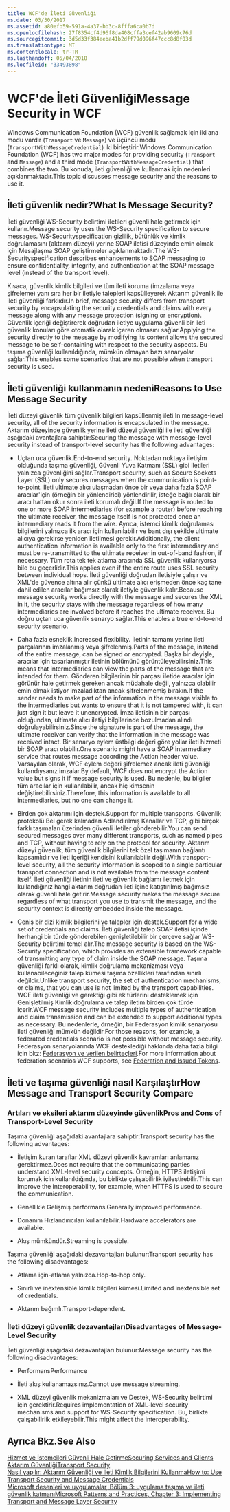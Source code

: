 ```yaml
---
title: WCF'de İleti Güvenliği
ms.date: 03/30/2017
ms.assetid: a80efb59-591a-4a37-bb3c-8fffa6ca0b7d
ms.openlocfilehash: 27f8354cf4d96f8da408cffa3cef42ab9609c76d
ms.sourcegitcommit: 3d5d33f384eeba41b2dff79d096f47ccc8d8f03d
ms.translationtype: MT
ms.contentlocale: tr-TR
ms.lasthandoff: 05/04/2018
ms.locfileid: "33493898"
---
```

# <a name="message-security-in-wcf"></a><span data-ttu-id="d8322-102">WCF'de İleti Güvenliği</span><span class="sxs-lookup"><span data-stu-id="d8322-102">Message Security in WCF</span></span>
<span data-ttu-id="d8322-103">Windows Communication Foundation (WCF) güvenlik sağlamak için iki ana modu vardır (`Transport` ve `Message`) ve üçüncü modu (`TransportWithMessageCredential`) iki birleştirir.</span><span class="sxs-lookup"><span data-stu-id="d8322-103">Windows Communication Foundation (WCF) has two major modes for providing security (`Transport` and `Message`) and a third mode (`TransportWithMessageCredential`) that combines the two.</span></span> <span data-ttu-id="d8322-104">Bu konuda, ileti güvenliği ve kullanmak için nedenleri açıklanmaktadır.</span><span class="sxs-lookup"><span data-stu-id="d8322-104">This topic discusses message security and the reasons to use it.</span></span>  
  
## <a name="what-is-message-security"></a><span data-ttu-id="d8322-105">İleti güvenlik nedir?</span><span class="sxs-lookup"><span data-stu-id="d8322-105">What Is Message Security?</span></span>  
 <span data-ttu-id="d8322-106">İleti güvenliği WS-Security belirtimi iletileri güvenli hale getirmek için kullanır.</span><span class="sxs-lookup"><span data-stu-id="d8322-106">Message security uses the WS-Security specification to secure messages.</span></span> <span data-ttu-id="d8322-107">WS-Securityspecification gizlilik, bütünlük ve kimlik doğrulamasını (aktarım düzeyi) yerine SOAP iletisi düzeyinde emin olmak için Mesajlaşma SOAP geliştirmeler açıklanmaktadır.</span><span class="sxs-lookup"><span data-stu-id="d8322-107">The WS-Securityspecification describes enhancements to SOAP messaging to ensure confidentiality, integrity, and authentication at the SOAP message level (instead of the transport level).</span></span>  
  
 <span data-ttu-id="d8322-108">Kısaca, güvenlik kimlik bilgileri ve tüm ileti koruma (imzalama veya şifreleme) yanı sıra her bir iletiyle talepleri kapsülleyerek Aktarım güvenlik ile ileti güvenliği farklıdır.</span><span class="sxs-lookup"><span data-stu-id="d8322-108">In brief, message security differs from transport security by encapsulating the security credentials and claims with every message along with any message protection (signing or encryption).</span></span> <span data-ttu-id="d8322-109">Güvenlik içeriği değiştirerek doğrudan iletiye uygulama güvenli bir ileti güvenlik konuları göre otomatik olarak içeren olmasını sağlar.</span><span class="sxs-lookup"><span data-stu-id="d8322-109">Applying the security directly to the message by modifying its content allows the secured message to be self-containing with respect to the security aspects.</span></span> <span data-ttu-id="d8322-110">Bu taşıma güvenliği kullanıldığında, mümkün olmayan bazı senaryolar sağlar.</span><span class="sxs-lookup"><span data-stu-id="d8322-110">This enables some scenarios that are not possible when transport security is used.</span></span>  
  
## <a name="reasons-to-use-message-security"></a><span data-ttu-id="d8322-111">İleti güvenliği kullanmanın nedeni</span><span class="sxs-lookup"><span data-stu-id="d8322-111">Reasons to Use Message Security</span></span>  
 <span data-ttu-id="d8322-112">İleti düzeyi güvenlik tüm güvenlik bilgileri kapsüllenmiş ileti.</span><span class="sxs-lookup"><span data-stu-id="d8322-112">In message-level security, all of the security information is encapsulated in the message.</span></span> <span data-ttu-id="d8322-113">Aktarım düzeyinde güvenlik yerine ileti düzeyi güvenliği ile ileti güvenliği aşağıdaki avantajlara sahiptir:</span><span class="sxs-lookup"><span data-stu-id="d8322-113">Securing the message with message-level security instead of transport-level security has the following advantages:</span></span>  
  
-   <span data-ttu-id="d8322-114">Uçtan uca güvenlik.</span><span class="sxs-lookup"><span data-stu-id="d8322-114">End-to-end security.</span></span> <span data-ttu-id="d8322-115">Noktadan noktaya iletişim olduğunda taşıma güvenliği, Güvenli Yuva Katmanı (SSL) gibi iletileri yalnızca güvenliğini sağlar.</span><span class="sxs-lookup"><span data-stu-id="d8322-115">Transport security, such as Secure Sockets Layer (SSL) only secures messages when the communication is point-to-point.</span></span> <span data-ttu-id="d8322-116">İleti ultimate alıcı ulaşmadan önce bir veya daha fazla SOAP aracılar'için (örneğin bir yönlendirici) yönlendirilir, isteğe bağlı olarak bir aracı hattan okur sonra ileti korumalı değil.</span><span class="sxs-lookup"><span data-stu-id="d8322-116">If the message is routed to one or more SOAP intermediaries (for example a router) before reaching the ultimate receiver, the message itself is not protected once an intermediary reads it from the wire.</span></span> <span data-ttu-id="d8322-117">Ayrıca, istemci kimlik doğrulaması bilgilerini yalnızca ilk aracı için kullanılabilir ve bant dışı şekilde ultimate alıcıya gerekirse yeniden iletilmesi gerekir.</span><span class="sxs-lookup"><span data-stu-id="d8322-117">Additionally, the client authentication information is available only to the first intermediary and must be re-transmitted to the ultimate receiver in out-of-band fashion, if necessary.</span></span> <span data-ttu-id="d8322-118">Tüm rota tek tek atlama arasında SSL güvenlik kullanıyorsa bile bu geçerlidir.</span><span class="sxs-lookup"><span data-stu-id="d8322-118">This applies even if the entire route uses SSL security between individual hops.</span></span> <span data-ttu-id="d8322-119">İleti güvenliği doğrudan iletisiyle çalışır ve XML'de güvence altına alır çünkü ultimate alıcı erişmeden önce kaç tane dahil edilen aracılar bağımsız olarak iletiyle güvenlik kalır.</span><span class="sxs-lookup"><span data-stu-id="d8322-119">Because message security works directly with the message and secures the XML in it, the security stays with the message regardless of how many intermediaries are involved before it reaches the ultimate receiver.</span></span> <span data-ttu-id="d8322-120">Bu doğru uçtan uca güvenlik senaryo sağlar.</span><span class="sxs-lookup"><span data-stu-id="d8322-120">This enables a true end-to-end security scenario.</span></span>  
  
-   <span data-ttu-id="d8322-121">Daha fazla esneklik.</span><span class="sxs-lookup"><span data-stu-id="d8322-121">Increased flexibility.</span></span> <span data-ttu-id="d8322-122">İletinin tamamı yerine ileti parçalarının imzalanmış veya şifrelenmiş.</span><span class="sxs-lookup"><span data-stu-id="d8322-122">Parts of the message, instead of the entire message, can be signed or encrypted.</span></span> <span data-ttu-id="d8322-123">Başka bir deyişle, aracılar için tasarlanmıştır iletinin bölümünü görüntüleyebilirsiniz.</span><span class="sxs-lookup"><span data-stu-id="d8322-123">This means that intermediaries can view the parts of the message that are intended for them.</span></span> <span data-ttu-id="d8322-124">Gönderen bilgilerinin bir parçası iletide aracılar için görünür hale getirmek gereken ancak müdahale değil, yalnızca olabilir emin olmak istiyor imzaladıktan ancak şifrelenmemiş bırakın.</span><span class="sxs-lookup"><span data-stu-id="d8322-124">If the sender needs to make part of the information in the message visible to the intermediaries but wants to ensure that it is not tampered with, it can just sign it but leave it unencrypted.</span></span> <span data-ttu-id="d8322-125">İmza iletisinin bir parçası olduğundan, ultimate alıcı iletiyi bilgilerinde bozulmadan alındı doğrulayabilirsiniz.</span><span class="sxs-lookup"><span data-stu-id="d8322-125">Since the signature is part of the message, the ultimate receiver can verify that the information in the message was received intact.</span></span> <span data-ttu-id="d8322-126">Bir senaryo eylem üstbilgi değeri göre yollar ileti hizmeti bir SOAP aracı olabilir.</span><span class="sxs-lookup"><span data-stu-id="d8322-126">One scenario might have a SOAP intermediary service that routes message according the Action header value.</span></span> <span data-ttu-id="d8322-127">Varsayılan olarak, WCF eylem değeri şifrelemez ancak ileti güvenliği kullandıysanız imzalar.</span><span class="sxs-lookup"><span data-stu-id="d8322-127">By default, WCF does not encrypt the Action value but signs it if message security is used.</span></span> <span data-ttu-id="d8322-128">Bu nedenle, bu bilgiler tüm aracılar için kullanılabilir, ancak hiç kimsenin değiştirebilirsiniz.</span><span class="sxs-lookup"><span data-stu-id="d8322-128">Therefore, this information is available to all intermediaries, but no one can change it.</span></span>  
  
-   <span data-ttu-id="d8322-129">Birden çok aktarımı için destek.</span><span class="sxs-lookup"><span data-stu-id="d8322-129">Support for multiple transports.</span></span> <span data-ttu-id="d8322-130">Güvenlik protokolü Bel gerek kalmadan Adlandırılmış Kanallar ve TCP, gibi birçok farklı taşımaları üzerinden güvenli iletiler gönderebilir.</span><span class="sxs-lookup"><span data-stu-id="d8322-130">You can send secured messages over many different transports, such as named pipes and TCP, without having to rely on the protocol for security.</span></span> <span data-ttu-id="d8322-131">Aktarım düzeyi güvenlik, tüm güvenlik bilgilerini tek özel taşımanın bağlantı kapsamlıdır ve ileti içeriği kendisini kullanılabilir değil.</span><span class="sxs-lookup"><span data-stu-id="d8322-131">With transport-level security, all the security information is scoped to a single particular transport connection and is not available from the message content itself.</span></span> <span data-ttu-id="d8322-132">İleti güvenliği iletinin ileti ve güvenlik bağlamı iletmek için kullandığınız hangi aktarım doğrudan ileti içine katıştırılmış bağımsız olarak güvenli hale getirir.</span><span class="sxs-lookup"><span data-stu-id="d8322-132">Message security makes the message secure regardless of what transport you use to transmit the message, and the security context is directly embedded inside the message.</span></span>  
  
-   <span data-ttu-id="d8322-133">Geniş bir dizi kimlik bilgilerini ve talepler için destek.</span><span class="sxs-lookup"><span data-stu-id="d8322-133">Support for a wide set of credentials and claims.</span></span> <span data-ttu-id="d8322-134">İleti güvenliği talep SOAP iletisi içinde herhangi bir türde gönderebilen genişletilebilir bir çerçeve sağlar WS-Security belirtimi temel alır.</span><span class="sxs-lookup"><span data-stu-id="d8322-134">The message security is based on the WS-Security specification, which provides an extensible framework capable of transmitting any type of claim inside the SOAP message.</span></span> <span data-ttu-id="d8322-135">Taşıma güvenliği farklı olarak, kimlik doğrulama mekanizması veya kullanabileceğiniz talep kümesi taşıma özellikleri tarafından sınırlı değildir.</span><span class="sxs-lookup"><span data-stu-id="d8322-135">Unlike transport security, the set of authentication mechanisms, or claims, that you can use is not limited by the transport capabilities.</span></span> <span data-ttu-id="d8322-136">WCF ileti güvenliği ve gerektiği gibi ek türlerini desteklemek için Genişletilmiş Kimlik doğrulama ve talep iletim birden çok türde içerir.</span><span class="sxs-lookup"><span data-stu-id="d8322-136">WCF message security includes multiple types of authentication and claim transmission and can be extended to support additional types as necessary.</span></span> <span data-ttu-id="d8322-137">Bu nedenlerle, örneğin, bir Federasyon kimlik senaryosu ileti güvenliği mümkün değildir.</span><span class="sxs-lookup"><span data-stu-id="d8322-137">For those reasons, for example, a federated credentials scenario is not possible without message security.</span></span> <span data-ttu-id="d8322-138">Federasyon senaryolarında WCF desteklediği hakkında daha fazla bilgi için bkz: [Federasyon ve verilen belirteçleri](../../../../docs/framework/wcf/feature-details/federation-and-issued-tokens.md).</span><span class="sxs-lookup"><span data-stu-id="d8322-138">For more information about federation scenarios WCF supports, see [Federation and Issued Tokens](../../../../docs/framework/wcf/feature-details/federation-and-issued-tokens.md).</span></span>  
  
## <a name="how-message-and-transport-security-compare"></a><span data-ttu-id="d8322-139">İleti ve taşıma güvenliği nasıl Karşılaştır</span><span class="sxs-lookup"><span data-stu-id="d8322-139">How Message and Transport Security Compare</span></span>  
  
### <a name="pros-and-cons-of-transport-level-security"></a><span data-ttu-id="d8322-140">Artıları ve eksileri aktarım düzeyinde güvenlik</span><span class="sxs-lookup"><span data-stu-id="d8322-140">Pros and Cons of Transport-Level Security</span></span>  
 <span data-ttu-id="d8322-141">Taşıma güvenliği aşağıdaki avantajlara sahiptir:</span><span class="sxs-lookup"><span data-stu-id="d8322-141">Transport security has the following advantages:</span></span>  
  
-   <span data-ttu-id="d8322-142">İletişim kuran taraflar XML düzeyi güvenlik kavramları anlamanız gerektirmez.</span><span class="sxs-lookup"><span data-stu-id="d8322-142">Does not require that the communicating parties understand XML-level security concepts.</span></span> <span data-ttu-id="d8322-143">Örneğin, HTTPS iletişimi korumak için kullanıldığında, bu birlikte çalışabilirlik iyileştirebilir.</span><span class="sxs-lookup"><span data-stu-id="d8322-143">This can improve the interoperability, for example, when HTTPS is used to secure the communication.</span></span>  
  
-   <span data-ttu-id="d8322-144">Genellikle Gelişmiş performans.</span><span class="sxs-lookup"><span data-stu-id="d8322-144">Generally improved performance.</span></span>  
  
-   <span data-ttu-id="d8322-145">Donanım Hızlandırıcıları kullanılabilir.</span><span class="sxs-lookup"><span data-stu-id="d8322-145">Hardware accelerators are available.</span></span>  
  
-   <span data-ttu-id="d8322-146">Akış mümkündür.</span><span class="sxs-lookup"><span data-stu-id="d8322-146">Streaming is possible.</span></span>  
  
 <span data-ttu-id="d8322-147">Taşıma güvenliği aşağıdaki dezavantajları bulunur:</span><span class="sxs-lookup"><span data-stu-id="d8322-147">Transport security has the following disadvantages:</span></span>  
  
-   <span data-ttu-id="d8322-148">Atlama için-atlama yalnızca.</span><span class="sxs-lookup"><span data-stu-id="d8322-148">Hop-to-hop only.</span></span>  
  
-   <span data-ttu-id="d8322-149">Sınırlı ve inextensible kimlik bilgileri kümesi.</span><span class="sxs-lookup"><span data-stu-id="d8322-149">Limited and inextensible set of credentials.</span></span>  
  
-   <span data-ttu-id="d8322-150">Aktarım bağımlı.</span><span class="sxs-lookup"><span data-stu-id="d8322-150">Transport-dependent.</span></span>  
  
### <a name="disadvantages-of-message-level-security"></a><span data-ttu-id="d8322-151">İleti düzeyi güvenlik dezavantajları</span><span class="sxs-lookup"><span data-stu-id="d8322-151">Disadvantages of Message-Level Security</span></span>  
 <span data-ttu-id="d8322-152">İleti güvenliği aşağıdaki dezavantajları bulunur:</span><span class="sxs-lookup"><span data-stu-id="d8322-152">Message security has the following disadvantages:</span></span>  
  
-   <span data-ttu-id="d8322-153">Performans</span><span class="sxs-lookup"><span data-stu-id="d8322-153">Performance</span></span>  
  
-   <span data-ttu-id="d8322-154">İleti akış kullanamazsınız.</span><span class="sxs-lookup"><span data-stu-id="d8322-154">Cannot use message streaming.</span></span>  
  
-   <span data-ttu-id="d8322-155">XML düzeyi güvenlik mekanizmaları ve Destek, WS-Security belirtimi için gerektirir.</span><span class="sxs-lookup"><span data-stu-id="d8322-155">Requires implementation of XML-level security mechanisms and support for WS-Security specification.</span></span> <span data-ttu-id="d8322-156">Bu, birlikte çalışabilirlik etkileyebilir.</span><span class="sxs-lookup"><span data-stu-id="d8322-156">This might affect the interoperability.</span></span>  
  
## <a name="see-also"></a><span data-ttu-id="d8322-157">Ayrıca Bkz.</span><span class="sxs-lookup"><span data-stu-id="d8322-157">See Also</span></span>  
 [<span data-ttu-id="d8322-158">Hizmet ve İstemcileri Güvenli Hale Getirme</span><span class="sxs-lookup"><span data-stu-id="d8322-158">Securing Services and Clients</span></span>](../../../../docs/framework/wcf/feature-details/securing-services-and-clients.md)  
 [<span data-ttu-id="d8322-159">Aktarım Güvenliği</span><span class="sxs-lookup"><span data-stu-id="d8322-159">Transport Security</span></span>](../../../../docs/framework/wcf/feature-details/transport-security.md)  
 [<span data-ttu-id="d8322-160">Nasıl yapılır: Aktarım Güvenliği ve İleti Kimlik Bilgilerini Kullanma</span><span class="sxs-lookup"><span data-stu-id="d8322-160">How to: Use Transport Security and Message Credentials</span></span>](../../../../docs/framework/wcf/feature-details/how-to-use-transport-security-and-message-credentials.md)  
 [<span data-ttu-id="d8322-161">Microsoft desenleri ve uygulamalar, Bölüm 3: uygulama taşıma ve ileti güvenlik katmanı</span><span class="sxs-lookup"><span data-stu-id="d8322-161">Microsoft Patterns and Practices, Chapter 3: Implementing Transport and Message Layer Security</span></span>](http://go.microsoft.com/fwlink/?LinkId=88897)
